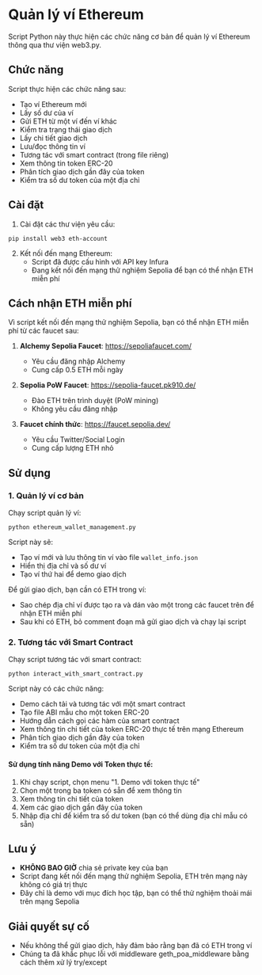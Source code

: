 # Quản lý ví Ethereum

Script Python này thực hiện các chức năng cơ bản để quản lý ví Ethereum thông qua thư viện web3.py.

## Chức năng

Script thực hiện các chức năng sau:
- Tạo ví Ethereum mới
- Lấy số dư của ví
- Gửi ETH từ một ví đến ví khác
- Kiểm tra trạng thái giao dịch
- Lấy chi tiết giao dịch
- Lưu/đọc thông tin ví
- Tương tác với smart contract (trong file riêng)
- Xem thông tin token ERC-20
- Phân tích giao dịch gần đây của token
- Kiểm tra số dư token của một địa chỉ

## Cài đặt

1. Cài đặt các thư viện yêu cầu:
```
pip install web3 eth-account
```

2. Kết nối đến mạng Ethereum:
   - Script đã được cấu hình với API key Infura
   - Đang kết nối đến mạng thử nghiệm Sepolia để bạn có thể nhận ETH miễn phí

## Cách nhận ETH miễn phí

Vì script kết nối đến mạng thử nghiệm Sepolia, bạn có thể nhận ETH miễn phí từ các faucet sau:

1. **Alchemy Sepolia Faucet**: https://sepoliafaucet.com/
   - Yêu cầu đăng nhập Alchemy
   - Cung cấp 0.5 ETH mỗi ngày

2. **Sepolia PoW Faucet**: https://sepolia-faucet.pk910.de/
   - Đào ETH trên trình duyệt (PoW mining)
   - Không yêu cầu đăng nhập

3. **Faucet chính thức**: https://faucet.sepolia.dev/
   - Yêu cầu Twitter/Social Login
   - Cung cấp lượng ETH nhỏ

## Sử dụng

### 1. Quản lý ví cơ bản

Chạy script quản lý ví:
```
python ethereum_wallet_management.py
```

Script này sẽ:
- Tạo ví mới và lưu thông tin ví vào file `wallet_info.json`
- Hiển thị địa chỉ và số dư ví
- Tạo ví thứ hai để demo giao dịch

Để gửi giao dịch, bạn cần có ETH trong ví:
- Sao chép địa chỉ ví được tạo ra và dán vào một trong các faucet trên để nhận ETH miễn phí
- Sau khi có ETH, bỏ comment đoạn mã gửi giao dịch và chạy lại script

### 2. Tương tác với Smart Contract

Chạy script tương tác với smart contract:
```
python interact_with_smart_contract.py
```

Script này có các chức năng:
- Demo cách tải và tương tác với một smart contract
- Tạo file ABI mẫu cho một token ERC-20
- Hướng dẫn cách gọi các hàm của smart contract
- Xem thông tin chi tiết của token ERC-20 thực tế trên mạng Ethereum
- Phân tích giao dịch gần đây của token
- Kiểm tra số dư token của một địa chỉ

#### Sử dụng tính năng Demo với Token thực tế:

1. Khi chạy script, chọn menu "1. Demo với token thực tế"
2. Chọn một trong ba token có sẵn để xem thông tin
3. Xem thông tin chi tiết của token
4. Xem các giao dịch gần đây của token
5. Nhập địa chỉ để kiểm tra số dư token (bạn có thể dùng địa chỉ mẫu có sẵn)

## Lưu ý

- **KHÔNG BAO GIỜ** chia sẻ private key của bạn
- Script đang kết nối đến mạng thử nghiệm Sepolia, ETH trên mạng này không có giá trị thực
- Đây chỉ là demo với mục đích học tập, bạn có thể thử nghiệm thoải mái trên mạng Sepolia

## Giải quyết sự cố

- Nếu không thể gửi giao dịch, hãy đảm bảo rằng bạn đã có ETH trong ví
- Chúng ta đã khắc phục lỗi với middleware geth_poa_middleware bằng cách thêm xử lý try/except 